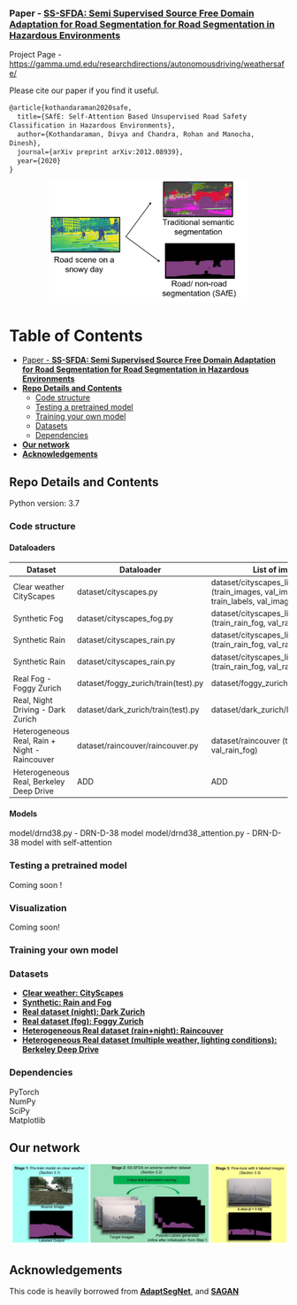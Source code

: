 ### Paper - [**SS-SFDA: Semi Supervised Source Free Domain Adaptation for Road Segmentation for Road Segmentation in Hazardous Environments**](https://arxiv.org/abs/2012.08939)

Project Page - https://gamma.umd.edu/researchdirections/autonomousdriving/weathersafe/

Please cite our paper if you find it useful.

```
@article{kothandaraman2020safe,
  title={SAfE: Self-Attention Based Unsupervised Road Safety Classification in Hazardous Environments},
  author={Kothandaraman, Divya and Chandra, Rohan and Manocha, Dinesh},
  journal={arXiv preprint arXiv:2012.08939},
  year={2020}
}
```

<p align="center">
<img src="cover_pic.png" width="360">
</p>

Table of Contents
=================
 * [Paper - <a href="link to paper" rel="nofollow"><strong>SS-SFDA: Semi Supervised Source Free Domain Adaptation for Road Segmentation for Road Segmentation in Hazardous Environments</strong></a>](#paper---SS-SFDA-Semi-Supervised-Source-Free-Domain-Adaptation-for-Road-Segmentation-for-Road-Segmentation-in-Hazardous-Environments)
  * [**Repo Details and Contents**](#repo-details-and-contents)
     * [Code structure](#code-structure)
     * [Testing a pretrained model](#testing-a-pretrained-model)
     * [Training your own model](#training-your-own-model)
     * [Datasets](#datasets)
     * [Dependencies](#dependencies)
  * [**Our network**](#our-network)
  * [**Acknowledgements**](#acknowledgements)

## Repo Details and Contents
Python version: 3.7

### Code structure
#### Dataloaders <br>
|Dataset|Dataloader|List of images|
|-----|-----|-----|
|Clear weather CityScapes|dataset/cityscapes.py|dataset/cityscapes_list (train_images, val_images, train_labels, val_images)|
|Synthetic Fog| dataset/cityscapes_fog.py | dataset/cityscapes_list (train_rain_fog, val_rain_fog) |
|Synthetic Rain | dataset/cityscapes_rain.py | dataset/cityscapes_list (train_rain_fog, val_rain_fog) |
|Synthetic Rain | dataset/cityscapes_rain.py | dataset/cityscapes_list (train_rain_fog, val_rain_fog) |
|Real Fog - Foggy Zurich| dataset/foggy_zurich/train(test).py | dataset/foggy_zurich/lists_file_names  |
|Real, Night Driving - Dark Zurich | dataset/dark_zurich/train(test).py | dataset/dark_zurich/lists_file_names  |
|Heterogeneous Real, Rain + Night - Raincouver | dataset/raincouver/raincouver.py | dataset/raincouver (train_rain_fog, val_rain_fog) |
|Heterogeneous Real, Berkeley Deep Drive | ADD | ADD |

#### Models
model/drnd38.py - DRN-D-38 model
model/drnd38_attention.py - DRN-D-38 model with self-attention

### Testing a pretrained model
Coming soon ! 


### Visualization
Coming soon!

### Training your own model


### Datasets
* [**Clear weather: CityScapes**](https://www.cityscapes-dataset.com/) 
* [**Synthetic: Rain and Fog**](https://team.inria.fr/rits/computer-vision/weather-augment/)  
* [**Real dataset (night): Dark Zurich**](https://www.trace.ethz.ch/publications/2019/GCMA_UIoU/)
* [**Real dataset (fog): Foggy Zurich**](http://people.ee.ethz.ch/~csakarid/Model_adaptation_SFSU_dense/)
* [**Heterogeneous Real dataset (rain+night): Raincouver**](https://www.cs.ubc.ca/~ftung/raincouver/index.html) 
* [**Heterogeneous Real dataset (multiple weather, lighting conditions): Berkeley Deep Drive**](https://bdd-data.berkeley.edu/) 


### Dependencies
PyTorch <br>
NumPy <br>
SciPy <br>
Matplotlib <br>

## Our network

<p align="center">
<img src="main_architecture.png">
</p>

## Acknowledgements

This code is heavily borrowed from [**AdaptSegNet**](https://github.com/wasidennis/AdaptSegNet), and [**SAGAN**](https://github.com/heykeetae/Self-Attention-GAN)

